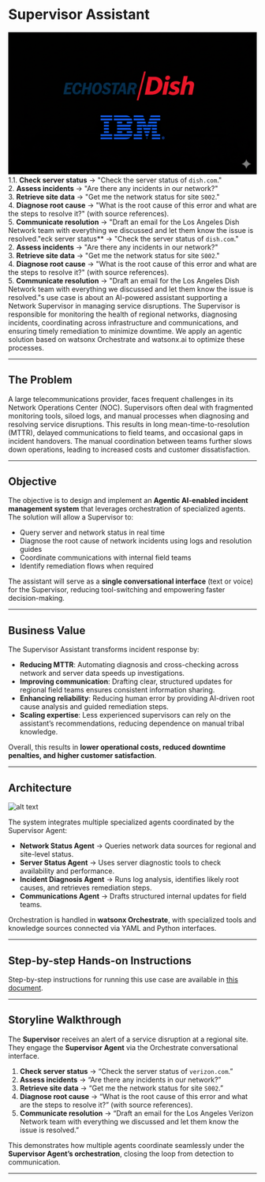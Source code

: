 # Supervisor Assistant  

![alt text](images/cover_image.png)1.1. **Check server status** → "Check the server status of `dish.com`."  
2. **Assess incidents** → "Are there any incidents in our network?"  
3. **Retrieve site data** → "Get me the network status for site `S002`."  
4. **Diagnose root cause** → "What is the root cause of this error and what are the steps to resolve it?" (with source references).  
5. **Communicate resolution** → "Draft an email for the Los Angeles Dish Network team with everything we discussed and let them know the issue is resolved."eck server status** → "Check the server status of `dish.com`."  
2. **Assess incidents** → "Are there any incidents in our network?"  
3. **Retrieve site data** → "Get me the network status for site `S002`."  
4. **Diagnose root cause** → "What is the root cause of this error and what are the steps to resolve it?" (with source references).  
5. **Communicate resolution** → "Draft an email for the Los Angeles Dish Network team with everything we discussed and let them know the issue is resolved."s use case is about an AI-powered assistant supporting a Network Supervisor in managing service disruptions. The Supervisor is responsible for monitoring the health of regional networks, diagnosing incidents, coordinating across infrastructure and communications, and ensuring timely remediation to minimize downtime. We apply an agentic solution based on watsonx Orchestrate and watsonx.ai to optimize these processes.  

---

## The Problem  
A large telecommunications provider, faces frequent challenges in its Network Operations Center (NOC). Supervisors often deal with fragmented monitoring tools, siloed logs, and manual processes when diagnosing and resolving service disruptions. This results in long mean-time-to-resolution (MTTR), delayed communications to field teams, and occasional gaps in incident handovers. The manual coordination between teams further slows down operations, leading to increased costs and customer dissatisfaction.  

---

## Objective  
The objective is to design and implement an **Agentic AI-enabled incident management system** that leverages orchestration of specialized agents. The solution will allow a Supervisor to:  

- Query server and network status in real time  
- Diagnose the root cause of network incidents using logs and resolution guides  
- Coordinate communications with internal field teams  
- Identify remediation flows when required  

The assistant will serve as a **single conversational interface** (text or voice) for the Supervisor, reducing tool-switching and empowering faster decision-making.  

---

## Business Value  
The Supervisor Assistant transforms incident response by:  

- **Reducing MTTR**: Automating diagnosis and cross-checking across network and server data speeds up investigations.  
- **Improving communication**: Drafting clear, structured updates for regional field teams ensures consistent information sharing.  
- **Enhancing reliability**: Reducing human error by providing AI-driven root cause analysis and guided remediation steps.  
- **Scaling expertise**: Less experienced supervisors can rely on the assistant’s recommendations, reducing dependence on manual tribal knowledge.  

Overall, this results in **lower operational costs, reduced downtime penalties, and higher customer satisfaction**.  

---

## Architecture  

![alt text](images/dishbootcamp.png)

The system integrates multiple specialized agents coordinated by the Supervisor Agent:  

- **Network Status Agent** → Queries network data sources for regional and site-level status.  
- **Server Status Agent** → Uses server diagnostic tools to check availability and performance.  
- **Incident Diagnosis Agent** → Runs log analysis, identifies likely root causes, and retrieves remediation steps.  
- **Communications Agent** → Drafts structured internal updates for field teams.  

Orchestration is handled in **watsonx Orchestrate**, with specialized tools and knowledge sources connected via YAML and Python interfaces.  

---

## Step-by-step Hands-on Instructions  
Step-by-step instructions for running this use case are available in [this document](./Supervisor_Instructions_v2.md).  

---

## Storyline Walkthrough  

The **Supervisor** receives an alert of a service disruption at a regional site. They engage the **Supervisor Agent** via the Orchestrate conversational interface.  

1. **Check server status** → “Check the server status of `verizon.com`.”  
2. **Assess incidents** → “Are there any incidents in our network?”  
3. **Retrieve site data** → “Get me the network status for site `S002`.”  
4. **Diagnose root cause** → “What is the root cause of this error and what are the steps to resolve it?” (with source references).  
5. **Communicate resolution** → “Draft an email for the Los Angeles Verizon Network team with everything we discussed and let them know the issue is resolved.”  

This demonstrates how multiple agents coordinate seamlessly under the **Supervisor Agent’s orchestration**, closing the loop from detection to communication.  

---

